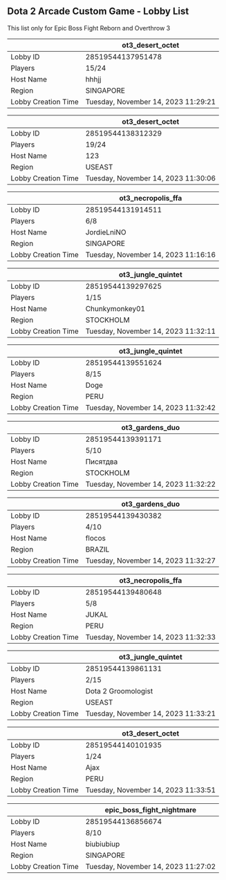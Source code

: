 ## Dota 2 Arcade Custom Game - Lobby List

This list only for Epic Boss Fight Reborn and Overthrow 3

|  | ot3_desert_octet |
| ------ | ------ |
| Lobby ID | 28519544137951478 |
| Players | 15/24 |
| Host Name | hhhjj |
| Region | SINGAPORE |
| Lobby Creation Time | Tuesday, November 14, 2023 11:29:21 |


|  | ot3_desert_octet |
| ------ | ------ |
| Lobby ID | 28519544138312329 |
| Players | 19/24 |
| Host Name | 123 |
| Region | USEAST |
| Lobby Creation Time | Tuesday, November 14, 2023 11:30:06 |


|  | ot3_necropolis_ffa |
| ------ | ------ |
| Lobby ID | 28519544131914511 |
| Players | 6/8 |
| Host Name | JordieLniNO |
| Region | SINGAPORE |
| Lobby Creation Time | Tuesday, November 14, 2023 11:16:16 |


|  | ot3_jungle_quintet |
| ------ | ------ |
| Lobby ID | 28519544139297625 |
| Players | 1/15 |
| Host Name | Chunkymonkey01 |
| Region | STOCKHOLM |
| Lobby Creation Time | Tuesday, November 14, 2023 11:32:11 |


|  | ot3_jungle_quintet |
| ------ | ------ |
| Lobby ID | 28519544139551624 |
| Players | 8/15 |
| Host Name | Doge |
| Region | PERU |
| Lobby Creation Time | Tuesday, November 14, 2023 11:32:42 |


|  | ot3_gardens_duo |
| ------ | ------ |
| Lobby ID | 28519544139391171 |
| Players | 5/10 |
| Host Name | Писятдва |
| Region | STOCKHOLM |
| Lobby Creation Time | Tuesday, November 14, 2023 11:32:22 |


|  | ot3_gardens_duo |
| ------ | ------ |
| Lobby ID | 28519544139430382 |
| Players | 4/10 |
| Host Name | flocos |
| Region | BRAZIL |
| Lobby Creation Time | Tuesday, November 14, 2023 11:32:27 |


|  | ot3_necropolis_ffa |
| ------ | ------ |
| Lobby ID | 28519544139480648 |
| Players | 5/8 |
| Host Name | JUKAL |
| Region | PERU |
| Lobby Creation Time | Tuesday, November 14, 2023 11:32:33 |


|  | ot3_jungle_quintet |
| ------ | ------ |
| Lobby ID | 28519544139861131 |
| Players | 2/15 |
| Host Name | Dota 2 Groomologist |
| Region | USEAST |
| Lobby Creation Time | Tuesday, November 14, 2023 11:33:21 |


|  | ot3_desert_octet |
| ------ | ------ |
| Lobby ID | 28519544140101935 |
| Players | 1/24 |
| Host Name | Ajax |
| Region | PERU |
| Lobby Creation Time | Tuesday, November 14, 2023 11:33:51 |


|  | epic_boss_fight_nightmare |
| ------ | ------ |
| Lobby ID | 28519544136856674 |
| Players | 8/10 |
| Host Name | biubiubiup |
| Region | SINGAPORE |
| Lobby Creation Time | Tuesday, November 14, 2023 11:27:02 |


